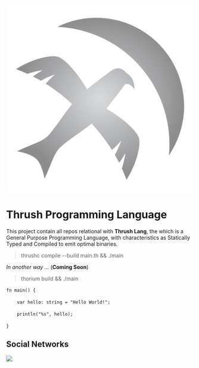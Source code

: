 <p align="center">
  <img src= "https://github.com/Thrush-Lang/.github/blob/main/assets/Thrush.png" alt= "logo" style= "width: 2hv; height: 2hv;"> </img>
</p>

# Thrush Programming Language

This project contain all repos relational with **Thrush Lang**, the which is a General Purpose Programming Language, with characteristics as Statically Typed and Compiled to emit optimal binaries.

> thrushc compile --build main.th && ./main

*In another way ...* (**Coming Soon**)

> thorium build && ./main

```
fn main() {

    var hello: string = "Hello World!";

    println("%s", hello);

}
```

## Social Networks

[![](https://dcbadge.limes.pink/api/server/https://discord.gg/DJaVs4kM9U)](https://discord.gg/DJaVs4kM9U)

